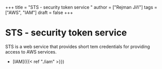 +++ 
title = "STS - security token service "
author = ["Rejman Jiří"]
tags = ["AWS", "IAM"]
draft = false
+++ 

# STS - security token service
STS is a web service that provides short tem credentials for providing access to AWS services.

- [IAM]({{< ref "./iam" >}})